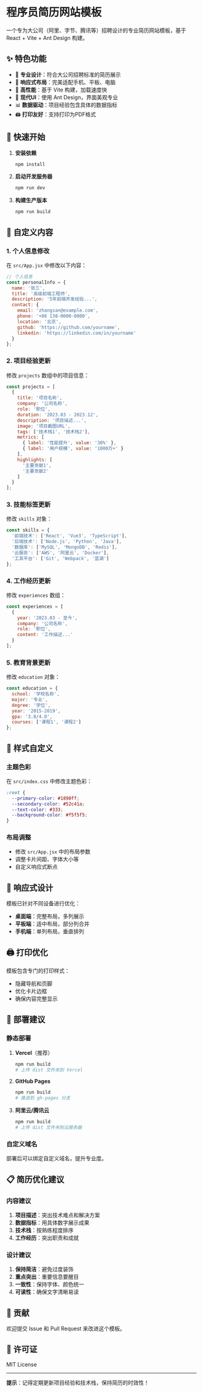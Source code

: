 # 程序员简历网站模板

一个专为大公司（阿里、字节、腾讯等）招聘设计的专业简历网站模板，基于 React + Vite + Ant Design 构建。

## ✨ 特色功能

- 🎯 **专业设计**：符合大公司招聘标准的简历展示
- 📱 **响应式布局**：完美适配手机、平板、电脑
- 🚀 **高性能**：基于 Vite 构建，加载速度快
- 🎨 **现代UI**：使用 Ant Design，界面美观专业
- 📊 **数据驱动**：项目经验包含具体的数据指标
- 🖨️ **打印友好**：支持打印为PDF格式

## 🚀 快速开始

1. **安装依赖**
   ```bash
   npm install
   ```

2. **启动开发服务器**
   ```bash
   npm run dev
   ```

3. **构建生产版本**
   ```bash
   npm run build
   ```

## 📝 自定义内容

### 1. 个人信息修改

在 `src/App.jsx` 中修改以下内容：

```javascript
// 个人信息
const personalInfo = {
  name: '张三',
  title: '高级前端工程师',
  description: '5年前端开发经验...',
  contact: {
    email: 'zhangsan@example.com',
    phone: '+86 138-0000-0000',
    location: '北京',
    github: 'https://github.com/yourname',
    linkedin: 'https://linkedin.com/in/yourname'
  }
};
```

### 2. 项目经验更新

修改 `projects` 数组中的项目信息：

```javascript
const projects = [
  {
    title: '项目名称',
    company: '公司名称',
    role: '职位',
    duration: '2023.03 - 2023.12',
    description: '项目描述...',
    image: '项目截图URL',
    tags: ['技术栈1', '技术栈2'],
    metrics: [
      { label: '性能提升', value: '30%' },
      { label: '用户规模', value: '1000万+' }
    ],
    highlights: [
      '主要贡献1',
      '主要贡献2'
    ]
  }
];
```

### 3. 技能标签更新

修改 `skills` 对象：

```javascript
const skills = {
  '前端技术': ['React', 'Vue3', 'TypeScript'],
  '后端技术': ['Node.js', 'Python', 'Java'],
  '数据库': ['MySQL', 'MongoDB', 'Redis'],
  '云服务': ['AWS', '阿里云', 'Docker'],
  '工具平台': ['Git', 'Webpack', '蓝湖']
};
```

### 4. 工作经历更新

修改 `experiences` 数组：

```javascript
const experiences = [
  {
    year: '2023.03 - 至今',
    company: '公司名称',
    role: '职位',
    content: '工作描述...'
  }
];
```

### 5. 教育背景更新

修改 `education` 对象：

```javascript
const education = {
  school: '学校名称',
  major: '专业',
  degree: '学位',
  year: '2015-2019',
  gpa: '3.8/4.0',
  courses: ['课程1', '课程2']
};
```

## 🎨 样式自定义

### 主题色彩

在 `src/index.css` 中修改主题色彩：

```css
:root {
  --primary-color: #1890ff;
  --secondary-color: #52c41a;
  --text-color: #333;
  --background-color: #f5f5f5;
}
```

### 布局调整

- 修改 `src/App.jsx` 中的布局参数
- 调整卡片间距、字体大小等
- 自定义响应式断点

## 📱 响应式设计

模板已针对不同设备进行优化：

- **桌面端**：完整布局，多列展示
- **平板端**：适中布局，部分列合并
- **手机端**：单列布局，垂直排列

## 🖨️ 打印优化

模板包含专门的打印样式：

- 隐藏导航和页脚
- 优化卡片边框
- 确保内容完整显示

## 🚀 部署建议

### 静态部署

1. **Vercel**（推荐）
   ```bash
   npm run build
   # 上传 dist 文件夹到 Vercel
   ```

2. **GitHub Pages**
   ```bash
   npm run build
   # 推送到 gh-pages 分支
   ```

3. **阿里云/腾讯云**
   ```bash
   npm run build
   # 上传 dist 文件夹到云服务器
   ```

### 自定义域名

部署后可以绑定自定义域名，提升专业度。

## 📋 简历优化建议

### 内容建议

1. **项目描述**：突出技术难点和解决方案
2. **数据指标**：用具体数字展示成果
3. **技术栈**：按熟练程度排序
4. **工作经历**：突出职责和成就

### 设计建议

1. **保持简洁**：避免过度装饰
2. **重点突出**：重要信息要醒目
3. **一致性**：保持字体、颜色统一
4. **可读性**：确保文字清晰易读

## 🤝 贡献

欢迎提交 Issue 和 Pull Request 来改进这个模板。

## 📄 许可证

MIT License

---

**提示**：记得定期更新项目经验和技术栈，保持简历的时效性！ 